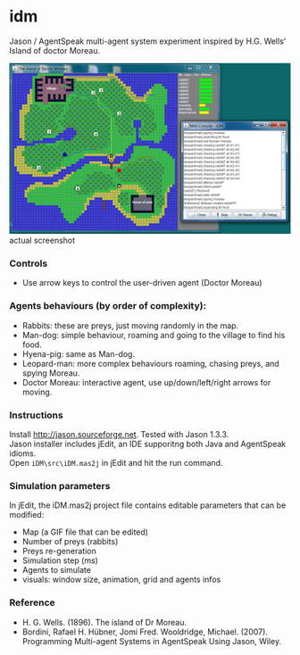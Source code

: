 idm
===

Jason / AgentSpeak multi-agent system experiment inspired by H.G. Wells' Island of doctor Moreau.

![](screenshot.png)
actual screenshot

### Controls
- Use arrow keys to control the user-driven agent (Doctor Moreau)

### Agents behaviours (by order of complexity):
- Rabbits: these are preys, just moving randomly in the map. 
- Man-dog: simple behaviour, roaming and going to the village to find his food.
- Hyena-pig: same as Man-dog.
- Leopard-man: more complex behaviours roaming, chasing preys, and spying Moreau. 
- Doctor Moreau: interactive agent, use up/down/left/right arrows for moving.

### Instructions
Install http://jason.sourceforge.net. Tested with Jason 1.3.3.  
Jason installer includes jEdit, an IDE supporitng both Java and AgentSpeak idioms.   
Open `iDM\src\iDM.mas2j` in jEdit and hit the run command.

### Simulation parameters
In jEdit, the iDM.mas2j project file contains editable parameters that can be modified:  
- Map (a GIF file that can be edited)
- Number of preys (rabbits)
- Preys re-generation 
- Simulation step (ms)
- Agents to simulate
- visuals: window size, animation, grid and agents infos

### Reference
- H. G. Wells. (1896). The island of Dr Moreau.
- Bordini, Rafael H. Hübner, Jomi Fred. Wooldridge, Michael. (2007). Programming Multi-agent Systems in AgentSpeak Using Jason, Wiley.
